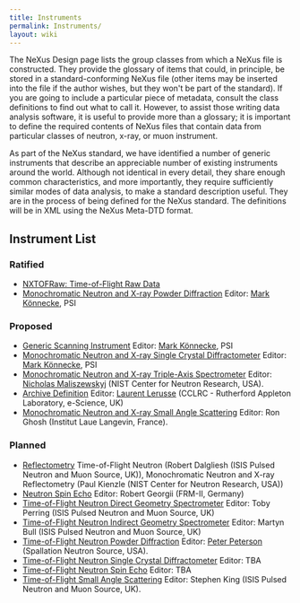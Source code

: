 ```yaml
---
title: Instruments
permalink: Instruments/
layout: wiki
---
```


The NeXus Design page lists the group classes from which a NeXus file is
constructed. They provide the glossary of items that could, in
principle, be stored in a standard-conforming NeXus file (other items
may be inserted into the file if the author wishes, but they won't be
part of the standard). If you are going to include a particular piece of
metadata, consult the class definitions to find out what to call it.
However, to assist those writing data analysis software, it is useful to
provide more than a glossary; it is important to define the required
contents of NeXus files that contain data from particular classes of
neutron, x-ray, or muon instrument.

As part of the NeXus standard, we have identified a number of generic
instruments that describe an appreciable number of existing instruments
around the world. Although not identical in every detail, they share
enough common characteristics, and more importantly, they require
sufficiently similar modes of data analysis, to make a standard
description useful. They are in the process of being defined for the
NeXus standard. The definitions will be in XML using the NeXus Meta-DTD
format.

Instrument List
---------------

### Ratified

-   [NXTOFRaw: Time-of-Flight Raw Data](TOFRaw "wikilink")
-   [Monochromatic Neutron and X-ray Powder
    Diffraction](Monochromatic_Neutron_and_X-ray_Powder_Diffraction "wikilink")
    Editor: [Mark Könnecke](User%3AMark_Koennecke "wikilink"), PSI

### Proposed

-   [Generic Scanning Instrument](GenericScan "wikilink") Editor: [Mark
    Könnecke](User%3AMark_Koennecke "wikilink"), PSI
-   [Monochromatic Neutron and X-ray Single Crystal
    Diffractometer](Monochromatic_Neutron_and_X-ray_Single_Crystal_Diffractometer "wikilink")
    Editor: [Mark Könnecke](User%3AMark_Koennecke "wikilink"), PSI
-   [Monochromatic Neutron and X-ray Triple-Axis
    Spectrometer](Monochromatic_Neutron_and_X-ray_Triple-Axis_Spectrometer "wikilink")
    Editor: [Nicholas Maliszewskyj](User%3ANickm "wikilink") (NIST
    Center for Neutron Research, USA).
-   [Archive Definition](Archive_Definition "wikilink") Editor: [Laurent
    Lerusse](User%3AL.lerusse "wikilink") (CCLRC - Rutherford Appleton
    Laboratory, e-Science, UK)
-   [Monochromatic Neutron and X-ray Small Angle
    Scattering](SAS "wikilink") Editor: Ron Ghosh (Institut Laue
    Langevin, France).

### Planned

-   [Reflectometry](Reflectometry "wikilink") Time-of-Flight Neutron
    (Robert Dalgliesh (ISIS Pulsed Neutron and Muon Source, UK)),
    Monochromatic Neutron and X-ray Reflectometry (Paul Kienzle (NIST
    Center for Neutron Research, USA))
-   [Neutron Spin Echo](Neutron_Spin_Echo "wikilink") Editor: Robert
    Georgii (FRM-II, Germany)
-   [Time-of-Flight Neutron Direct Geometry
    Spectrometer](Time-of-Flight_Neutron_Direct_Geometry_Spectrometer "wikilink")
    Editor: Toby Perring (ISIS Pulsed Neutron and Muon Source, UK)
-   [Time-of-Flight Neutron Indirect Geometry
    Spectrometer](Time-of-Flight_Neutron_Indirect_Geometry_Spectrometer "wikilink")
    Editor: Martyn Bull (ISIS Pulsed Neutron and Muon Source, UK)
-   [Time-of-Flight Neutron Powder
    Diffraction](Time-of-Flight_Neutron_Powder_Diffraction "wikilink")
    Editor: [Peter Peterson](User%3APfpeterson "wikilink") (Spallation
    Neutron Source, USA).
-   [Time-of-Flight Neutron Single Crystal
    Diffractometer](Time-of-Flight_Neutron_Single_Crystal_Diffractometer "wikilink")
    Editor: TBA
-   [Time-of-Flight Neutron Spin
    Echo](Time-of-Flight_Neutron_Spin_Echo "wikilink") Editor: TBA
-   [Time-of-Flight Small Angle
    Scattering](Time-of-Flight_Small_Angle_Scattering "wikilink")
    Editor: Stephen King (ISIS Pulsed Neutron and Muon Source, UK).

